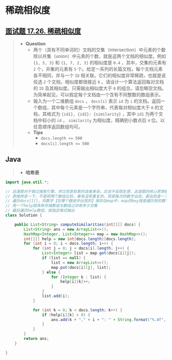 # 稀疏相似度

## [面试题 17.26. 稀疏相似度](https://leetcode.cn/problems/sparse-similarity-lcci/)

> - **Question**
>   - 两个（具有不同单词的）文档的交集（intersection）中元素的个数除以并集（union）中元素的个数，就是这两个文档的相似度。例如 `{1, 5, 3}` 和 `{1, 7, 2, 3}` 的相似度是 `0.4` ，其中，交集的元素有 `2` 个，并集的元素有 `5` 个。给定一系列的长篇文档，每个文档元素各不相同，并与一个 `ID` 相关联。它们的相似度非常稀疏，也就是说任选 `2` 个文档，相似度都很接近 `0` 。请设计一个算法返回每对文档的 `ID` 及其相似度。只需输出相似度大于 `0` 的组合。请忽略空文档。为简单起见，可以假定每个文档由一个含有不同整数的数组表示。
>   - 输入为一个二维数组 `docs` ， `docs[i]` 表示 `id` 为 `i` 的文档。返回一个数组，其中每个元素是一个字符串，代表每对相似度大于 `0` 的文档，其格式为 `{id1}, {id2}: {similarity}` ，其中 `id1` 为两个文档中较小的 `id` ， `similarity` 为相似度，精确到小数点后 `4` 位。以任意顺序返回数组均可。
>   - **Tips**
>     - `docs.length <= 500`
>     - `docs[i].length <= 500`

## Java

> - **哈希表**

```java
import java.util.*;

// 这道题对于做过搜索引擎、学过信息检索的读者来说，应该不会陌生感，这道题的核心思想就是：倒排索引
// 思维转变一下，不是把两个数组比较，看有没有重复的。而是每次的数字出现，都去检查一下是否出现过，在哪个数组里出现的
// 遍历docs[][]，将数字【在哪个数组中出现的】保存在map中，map的key就是遍历到的数字，value是一个由数组index组成的list
// 用一个help矩阵来存储数组与数组之间有多少交集
// 最后遍历help数组，按指定格式输出
class Solution {

    public List<String> computeSimilarities(int[][] docs) {
        List<String> ans = new ArrayList<>();
        HashMap<Integer, List<Integer>> map = new HashMap<>();
        int[][] help = new int[docs.length][docs.length];
        for (int i = 0; i < docs.length; i++) {
            for (int j = 0; j < docs[i].length; j++) {
                List<Integer> list = map.get(docs[i][j]);
                if (list == null) {
                    list = new ArrayList<>();
                    map.put(docs[i][j], list);
                } else {
                    for (Integer k : list) {
                        help[i][k]++;
                    }
                }
                list.add(i);
            }

            for (int k = 0; k < docs.length; k++) {
                if (help[i][k] > 0) {
                    ans.add(k + "," + i + ": " + String.format("%.4f", (double) help[i][k] / (docs[i].length + docs[k].length - help[i][k])));
                }
            }
        }
        return ans;
    }

}
```
